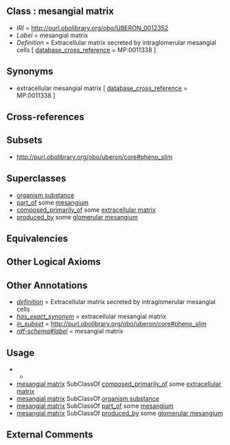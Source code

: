
## Class : mesangial matrix

 * *IRI* = http://purl.obolibrary.org/obo/UBERON_0012352
 * *Label* = mesangial matrix
 * *Definition* = Extracellular matrix secreted by intraglomerular mesangial cells [ [database_cross_reference](../../ef/oboInOwl#hasDbXref.md) = MP:0011338 ]

## Synonyms

 * extracellular mesangial matrix [ [database_cross_reference](../../ef/oboInOwl#hasDbXref.md) = MP:0011338 ]

## Cross-references


## Subsets

 * http://purl.obolibrary.org/obo/uberon/core#pheno_slim

## Superclasses

 * [organism substance](../../UBERON/63/UBERON_0000463.md)
 * [part_of](../../BFO/50/BFO_0000050.md) some [mesangium](../../UBERON/19/UBERON_0002319.md)
 * [composed_primarily_of](../../RO/73/RO_0002473.md) some [extracellular matrix](../../GO/12/GO_0031012.md)
 * [produced_by](../../RO/01/RO_0003001.md) some [glomerular mesangium](../../UBERON/20/UBERON_0002320.md)

## Equivalencies


## Other Logical Axioms


## Other Annotations

 * *[definition](../../IAO/15/IAO_0000115.md)* = Extracellular matrix secreted by intraglomerular mesangial cells
 * *[has_exact_synonym](../../ym/oboInOwl#hasExactSynonym.md)* = extracellular mesangial matrix
 * *[in_subset](../../et/oboInOwl#inSubset.md)* = http://purl.obolibrary.org/obo/uberon/core#pheno_slim
 * *[rdf-schema#label](../../el/rdf-schema#label.md)* = mesangial matrix

## Usage

 * -
 * [mesangial matrix](../../UBERON/52/UBERON_0012352.md) SubClassOf [composed_primarily_of](../../RO/73/RO_0002473.md) some [extracellular matrix](../../GO/12/GO_0031012.md)
 * [mesangial matrix](../../UBERON/52/UBERON_0012352.md) SubClassOf [organism substance](../../UBERON/63/UBERON_0000463.md)
 * [mesangial matrix](../../UBERON/52/UBERON_0012352.md) SubClassOf [part_of](../../BFO/50/BFO_0000050.md) some [mesangium](../../UBERON/19/UBERON_0002319.md)
 * [mesangial matrix](../../UBERON/52/UBERON_0012352.md) SubClassOf [produced_by](../../RO/01/RO_0003001.md) some [glomerular mesangium](../../UBERON/20/UBERON_0002320.md)

## External Comments

